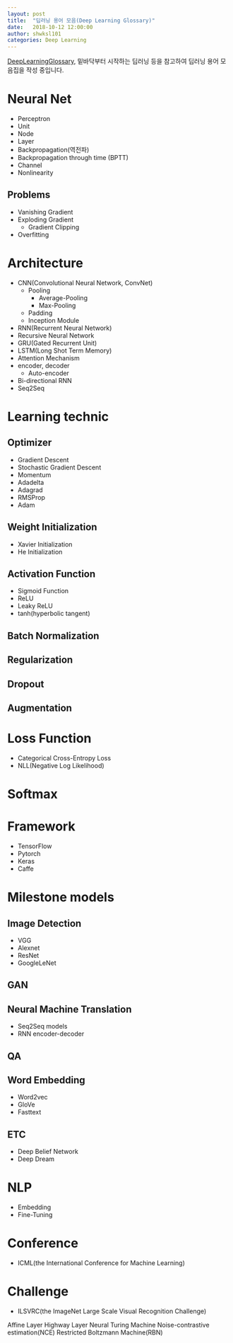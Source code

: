 ```yaml
---
layout: post
title:  "딥러닝 용어 모음(Deep Learning Glossary)"
date:   2018-10-12 12:00:00
author: shwksl101
categories: Deep Learning
---
```


[DeepLearningGlossary](http://www.wildml.com/deep-learning-glossary/), 밑바닥부터 시작하는 딥러닝 등을 참고하여 딥러닝 용어 모음집을 작성 중입니다.

# Neural Net

* Perceptron
* Unit
* Node
* Layer
* Backpropagation(역전파)
* Backpropagation through time (BPTT)
* Channel
* Nonlinearity

## Problems

* Vanishing Gradient
* Exploding Gradient
  - Gradient Clipping
* Overfitting

# Architecture

* CNN(Convolutional Neural Network, ConvNet)
  - Pooling
    - Average-Pooling
    - Max-Pooling
  - Padding
  - Inception Module
* RNN(Recurrent Neural Network)
* Recursive Neural Network
* GRU(Gated Recurrent Unit)
* LSTM(Long Shot Term Memory)
* Attention Mechanism
* encoder, decoder
  - Auto-encoder
* Bi-directional RNN
* Seq2Seq

# Learning technic

## Optimizer

* Gradient Descent
* Stochastic Gradient Descent
* Momentum
* Adadelta
* Adagrad
* RMSProp
* Adam

## Weight Initialization

* Xavier Initialization
* He Initialization

## Activation Function

* Sigmoid Function
* ReLU
* Leaky ReLU
* tanh(hyperbolic tangent)

## Batch Normalization

## Regularization

## Dropout

## Augmentation

# Loss Function

* Categorical Cross-Entropy Loss
* NLL(Negative Log Likelihood)

# Softmax

# Framework

* TensorFlow
* Pytorch
* Keras
* Caffe

# Milestone models

## Image Detection

* VGG
* Alexnet
* ResNet
* GoogleLeNet

## GAN

## Neural Machine Translation

* Seq2Seq models
* RNN encoder-decoder

## QA

## Word Embedding

* Word2vec
* GloVe
* Fasttext

## ETC

* Deep Belief Network
* Deep Dream

# NLP

* Embedding
* Fine-Tuning

# Conference

* ICML(the International Conference for Machine Learning)

# Challenge

* ILSVRC(the ImageNet Large Scale Visual Recognition Challenge)

Affine Layer
Highway Layer
Neural Turing Machine
Noise-contrastive estimation(NCE)
Restricted Boltzmann Machine(RBN)
